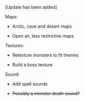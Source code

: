 [Update has been added]

Maps:

- Arctic, cave and desert maps

- Open air, less restrictive maps

Textures:

- Retexture monsters to fit themes

- Build a boss texture

Sound:

- Add spell sounds

- ~~Possibly a monster death sound?~~
